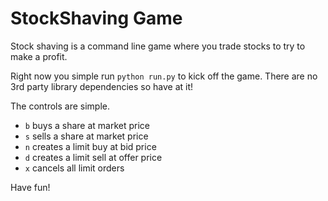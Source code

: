 # StockShaving Game

Stock shaving is a command line game where you trade stocks to try to make a profit.

Right now you simple run ```python run.py``` to kick off the game. There are no 3rd party library dependencies so have at it!

The controls are simple.

* ```b``` buys a share at market price
* ```s``` sells a share at market price
* ```n``` creates a limit buy at bid price
* ```d``` creates a limit sell at offer price
* ```x``` cancels all limit orders

Have fun!
